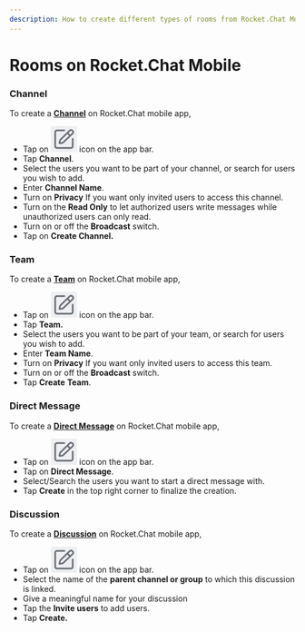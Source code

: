 ```yaml
---
description: How to create different types of rooms from Rocket.Chat Mobile app.
---
```


# Rooms on Rocket.Chat Mobile

### Channel

To create a [**Channel**](../user-guides/rooms/channels/) on Rocket.Chat mobile app,

* Tap on <img src="../../.gitbook/assets/create icon.png" alt="" data-size="line"> icon on the app bar.
* Tap **Channel**.
* Select the users you want to be part of your channel, or search for users you wish to add.
* Enter **Channel Name**.
* Turn on **Privacy** If you want only invited users to access this channel.
* Turn on the **Read Only** to let authorized users write messages while unauthorized users can only read.
* Turn on or off the **Broadcast** switch.
* Tap on **Create Channel.**

### Team

To create a [**Team**](../user-guides/rooms/teams/) on Rocket.Chat mobile app,

* Tap on <img src="../../.gitbook/assets/create icon.png" alt="" data-size="line"> icon on the app bar.
* Tap **Team.**
* Select the users you want to be part of your team, or search for users you wish to add.
* Enter **Team Name**.
* Turn on **Privacy** If you want only invited users to access this team.
* Turn on or off the **Broadcast** switch.
* Tap **Create** **Team**.

### **Direct Message**

To create a [**Direct Message**](../user-guides/rooms/direct-messages/) on Rocket.Chat mobile app,

* Tap on <img src="../../.gitbook/assets/create icon.png" alt="" data-size="line"> icon on the app bar.
* Tap on **Direct Message**.
* Select/Search the users you want to start a direct message with.
* Tap **Create** in the top right corner to finalize the creation.&#x20;

### Discussion

To create a [**Discussion**](../user-guides/rooms/discussions/) on Rocket.Chat mobile app,

* Tap on <img src="../../.gitbook/assets/create icon.png" alt="" data-size="line"> icon on the app bar.
* Select the name of the **parent channel or group** to which this discussion is linked.
* Give a meaningful name for your discussion
* Tap the **Invite users** to add users.
* Tap **Create.**
